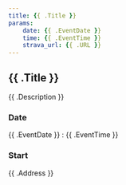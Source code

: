 ```yaml
---
title: {{ .Title }}
params:
    date: {{ .EventDate }}
    time: {{ .EventTime }}
    strava_url: {{ .URL }}
---
```


## {{ .Title }} 

{{ .Description }}

### Date

{{ .EventDate }} : {{ .EventTime }}

### Start

{{ .Address }}


